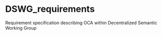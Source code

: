 # DSWG_requirements
Requirement specification describing OCA within Decentralized Semantic Working Group
